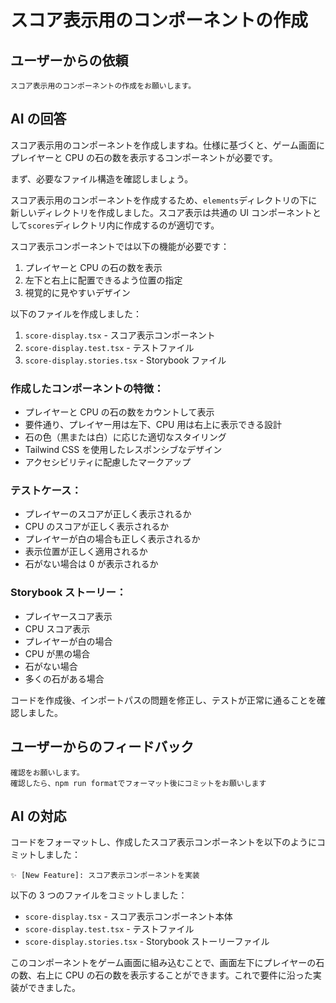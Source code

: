 # スコア表示用のコンポーネントの作成

## ユーザーからの依頼

```
スコア表示用のコンポーネントの作成をお願いします。
```

## AI の回答

スコア表示用のコンポーネントを作成しますね。仕様に基づくと、ゲーム画面にプレイヤーと CPU の石の数を表示するコンポーネントが必要です。

まず、必要なファイル構造を確認しましょう。

スコア表示用のコンポーネントを作成するため、`elements`ディレクトリの下に新しいディレクトリを作成しました。スコア表示は共通の UI コンポーネントとして`scores`ディレクトリ内に作成するのが適切です。

スコア表示コンポーネントでは以下の機能が必要です：

1. プレイヤーと CPU の石の数を表示
2. 左下と右上に配置できるよう位置の指定
3. 視覚的に見やすいデザイン

以下のファイルを作成しました：

1. `score-display.tsx` - スコア表示コンポーネント
2. `score-display.test.tsx` - テストファイル
3. `score-display.stories.tsx` - Storybook ファイル

### 作成したコンポーネントの特徴：

- プレイヤーと CPU の石の数をカウントして表示
- 要件通り、プレイヤー用は左下、CPU 用は右上に表示できる設計
- 石の色（黒または白）に応じた適切なスタイリング
- Tailwind CSS を使用したレスポンシブなデザイン
- アクセシビリティに配慮したマークアップ

### テストケース：

- プレイヤーのスコアが正しく表示されるか
- CPU のスコアが正しく表示されるか
- プレイヤーが白の場合も正しく表示されるか
- 表示位置が正しく適用されるか
- 石がない場合は 0 が表示されるか

### Storybook ストーリー：

- プレイヤースコア表示
- CPU スコア表示
- プレイヤーが白の場合
- CPU が黒の場合
- 石がない場合
- 多くの石がある場合

コードを作成後、インポートパスの問題を修正し、テストが正常に通ることを確認しました。

## ユーザーからのフィードバック

```
確認をお願いします。
確認したら、npm run formatでフォーマット後にコミットをお願いします
```

## AI の対応

コードをフォーマットし、作成したスコア表示コンポーネントを以下のようにコミットしました：

```
✨ [New Feature]: スコア表示コンポーネントを実装
```

以下の 3 つのファイルをコミットしました：

- `score-display.tsx` - スコア表示コンポーネント本体
- `score-display.test.tsx` - テストファイル
- `score-display.stories.tsx` - Storybook ストーリーファイル

このコンポーネントをゲーム画面に組み込むことで、画面左下にプレイヤーの石の数、右上に CPU の石の数を表示することができます。これで要件に沿った実装ができました。
